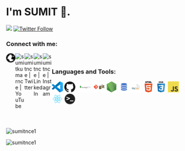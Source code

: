 <h1 align="left"> I'm SUMIT 👋.</h1>

![](https://komarev.com/ghpvc/?username=sumitnce1&color=green)
[![Twitter Follow](https://img.shields.io/twitter/follow/sumitnce?color=1DA1F2&logo=twitter&style=for-the-badge)](https://twitter.com/intent/follow?original_referer=https%3A%2F%2Fgithub.com%2Fsumitnce&screen_name=sumitnce)


### Connect with me:

[<img align="left" alt="sumitnce1.github.io" width="25px" src="https://raw.githubusercontent.com/iconic/open-iconic/master/svg/globe.svg" />][website]
[<img align="left" alt="sumitkumarnce | YouTube" width="25px" src="https://cdn.jsdelivr.net/npm/simple-icons@v3/icons/youtube.svg" />][youtube]
[<img align="left" alt="sumitnce | Twitter" width="25px" src="https://cdn.jsdelivr.net/npm/simple-icons@v3/icons/twitter.svg" />][twitter]
[<img align="left" alt="sumitnce | LinkedIn" width="25px" src="https://cdn.jsdelivr.net/npm/simple-icons@v3/icons/linkedin.svg" />][linkedin]
[<img align="left" alt="sumitnce | Instagram" width="25px" src="https://cdn.jsdelivr.net/npm/simple-icons@v3/icons/instagram.svg" />][instagram]

<br />

### Languages and Tools:
<p align="left">
<img alt="visual studio code" width="30px" src="https://raw.githubusercontent.com/github/explore/80688e429a7d4ef2fca1e82350fe8e3517d3494d/topics/visual-studio-code/visual-studio-code.png" />
<img alt="GitHub" width="30px" src="https://raw.githubusercontent.com/github/explore/78df643247d429f6cc873026c0622819ad797942/topics/github/github.png" /> &nbsp;
<img alt="MongoDB" width="30px" src="https://raw.githubusercontent.com/github/explore/80688e429a7d4ef2fca1e82350fe8e3517d3494d/topics/mongodb/mongodb.png" />&nbsp;
<img alt="Git" width="30px" src="https://raw.githubusercontent.com/github/explore/80688e429a7d4ef2fca1e82350fe8e3517d3494d/topics/git/git.png" />
<img alt="Node.js" width="30px" src="https://raw.githubusercontent.com/github/explore/80688e429a7d4ef2fca1e82350fe8e3517d3494d/topics/nodejs/nodejs.png" />
<img alt="SQL" width="30px" src="https://raw.githubusercontent.com/github/explore/80688e429a7d4ef2fca1e82350fe8e3517d3494d/topics/sql/sql.png" />
<img alt="MySQL" width="30px" src="https://raw.githubusercontent.com/github/explore/80688e429a7d4ef2fca1e82350fe8e3517d3494d/topics/mysql/mysql.png" />
<img alt="HTML5" width="30px" src="https://raw.githubusercontent.com/github/explore/80688e429a7d4ef2fca1e82350fe8e3517d3494d/topics/html/html.png" />
<img alt="CSS3" width="30px" src="https://raw.githubusercontent.com/github/explore/80688e429a7d4ef2fca1e82350fe8e3517d3494d/topics/css/css.png" />
<img alt="JavaScript" width="30px" src="https://raw.githubusercontent.com/github/explore/80688e429a7d4ef2fca1e82350fe8e3517d3494d/topics/javascript/javascript.png"/>
<img alt="React" width="30px" src="https://raw.githubusercontent.com/github/explore/80688e429a7d4ef2fca1e82350fe8e3517d3494d/topics/react/react.png" />
<!-- <img alt="GraphQL" width="30px" src="https://raw.githubusercontent.com/github/explore/80688e429a7d4ef2fca1e82350fe8e3517d3494d/topics/graphql/graphql.png" /> -->
<img alt="Terminal" width="30px" src="https://raw.githubusercontent.com/github/explore/80688e429a7d4ef2fca1e82350fe8e3517d3494d/topics/terminal/terminal.png" />
<p/>
<br />
<br />

<p><img align="left" src="https://github-readme-stats.vercel.app/api/top-langs/?username=sumitnce1&layout=compact" alt="sumitnce1" /></p>
<br>
<p><img align="left" src="https://github-readme-stats.vercel.app/api?username=sumitnce1&show_icons=true" alt="sumitnce1" /></p>

[website]: https://sumitnce1.github.io
[twitter]: https://twitter.com/sumitnce
[youtube]: https://youtube.com/sumitkumarnce
[instagram]: https://instagram.com/sumitnce
[linkedin]: https://linkedin.com/in/sumitnce
